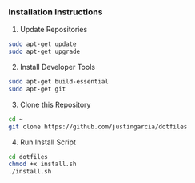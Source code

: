 ### Installation Instructions
1. Update Repositories  
```bash
sudo apt-get update
sudo apt-get upgrade
```
2. Install Developer Tools  
```bash
sudo apt-get build-essential
sudo apt-get git
```
3. Clone this Repository  
```bash
cd ~
git clone https://github.com/justingarcia/dotfiles
```
4. Run Install Script  
```bash
cd dotfiles
chmod +x install.sh
./install.sh
```
